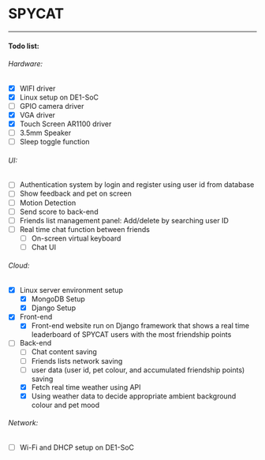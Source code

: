 # SPYCAT

------

#### Todo list:

###### Hardware:

- [x] WIFI driver
- [x] Linux setup on DE1-SoC
- [ ] GPIO camera driver
- [x] VGA driver
- [x] Touch Screen AR1100 driver
- [ ] 3.5mm Speaker
- [ ] Sleep toggle function 

###### UI:

- [ ] Authentication system by login and register using user id from database
- [ ] Show feedback and pet on screen
- [ ] Motion Detection
- [ ] Send score to back-end
- [ ] Friends list management panel: Add/delete by searching user ID
- [ ] Real time chat function between friends
  - [ ] On-screen virtual keyboard
  - [ ] Chat UI

###### Cloud:

- [x] Linux server environment setup
  - [x] MongoDB Setup
  - [x] Django Setup
- [x] Front-end
  - [x] Front-end website run on Django framework that shows a real time leaderboard of SPYCAT users with the most friendship points
- [ ] Back-end
  - [ ] Chat content saving
  - [ ] Friends lists network saving
  - [ ] user data (user id, pet colour, and accumulated friendship points) saving
  - [x] Fetch real time weather using API
  - [x] Using weather data to decide appropriate ambient background colour and pet mood

###### Network:

- [ ] Wi-Fi and DHCP setup on DE1-SoC
